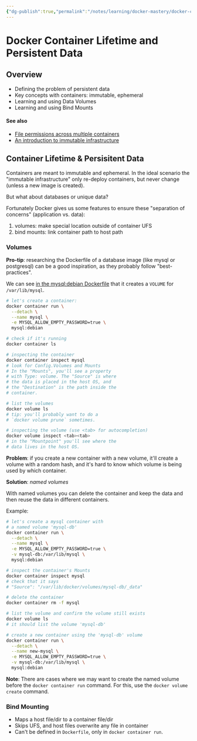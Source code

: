 ```yaml
---
{"dg-publish":true,"permalink":"/notes/learning/docker-mastery/docker-container-lifetime-and-persistent-data/","dgHomeLink":true,"dgPassFrontmatter":false}
---
```


# Docker Container Lifetime and Persistent Data

## Overview

- Defining the problem of persistent data
- Key concepts with containers: immutable, ephemeral
- Learning and using Data Volumes
- Learning and using Bind Mounts

#### See also

- [File permissions across multiple containers](https://www.udemy.com/course/docker-mastery/learn/lecture/31063670#questions)
- [An introduction to immutable infrastructure](https://www.oreilly.com/radar/an-introduction-to-immutable-infrastructure/)

## Container Lifetime & Persisitent Data

Containers are meant to immutable and ephemeral. In the ideal scenario the "immutable infrastructure" only re-deploy containers, but never change (unless a new image is created).

But what about databases or unique data?

Fortunately Docker gives us some features to ensure these "separation of concerns" (application vs. data):

1. volumes: make special location outside of container UFS
2. bind mounts: link container path to host path


### Volumes

**Pro-tip**: researching the Dockerfile of a database image (like mysql or postgresql) can be a good inspiration, as they probably follow "best-practices".

We can see [in the mysql:debian Dockerfile](https://github.com/docker-library/mysql/blob/6cb73371396bdfcc048a701fa4a4c9e3eee4fde4/8.0/Dockerfile.debian#L88) that it creates a `VOLUME` for `/var/lib/mysql`.

```bash
# let's create a container:
docker container run \
  --detach \
  --name mysql \
  -e MYSQL_ALLOW_EMPTY_PASSWORD=true \
  mysql:debian

# check if it's running
docker container ls

# inspecting the container
docker container inspect mysql
# look for Config.Volumes and Mounts
# In the "Mounts", you'll see a property
# with Type: volume. The "Source" is where
# the data is placed in the host OS, and
# the "Destination" is the path inside the
# container.

# list the volumes
docker volume ls
# tip: you'll probably want to do a
# `docker volume prune` sometimes.

# inspecting the volume (use <tab> for autocompletion)
docker volume inspect <tab><tab>
# in the "Mountpoint" you'll see where the
# data lives in the host OS.
```

**Problem**: if you create a new container with a new volume, it'll create a volume with a random hash, and it's hard to know which volume is being used by which container.

**Solution**: _named volumes_

With named volumes you can delete the container and keep the data and then reuse the data in different containers.

Example:
```bash
# let's create a mysql container with
# a named volume 'mysql-db'
docker container run \
  --detach \
  --name mysql \
  -e MYSQL_ALLOW_EMPTY_PASSWORD=true \
  -v mysql-db:/var/lib/mysql \
  mysql:debian

# inspect the container's Mounts
docker container inspect mysql
# check that it says
# "Source": "/var/lib/docker/volumes/mysql-db/_data"

# delete the container
docker container rm -f mysql

# list the volume and confirm the volume still exists
docker volume ls
# it should list the volume 'mysql-db'

# create a new container using the 'mysql-db' volume
docker container run \
  --detach \
  --name new-mysql \
  -e MYSQL_ALLOW_EMPTY_PASSWORD=true \
  -v mysql-db:/var/lib/mysql \
  mysql:debian
```

**Note**: There are cases where we may want to create the named volume before the `docker container run` command. For this, use the `docker volume create` command.


### Bind Mounting

- Maps a host file/dir to a container file/dir
- Skips UFS, and host files overwrite any file in container
- Can't be defined in `Dockerfile`, only in `docker container run`.

